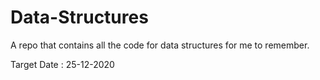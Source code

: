 # Data-Structures
A repo that contains all the code for data structures for me to remember.

Target Date : 25-12-2020
